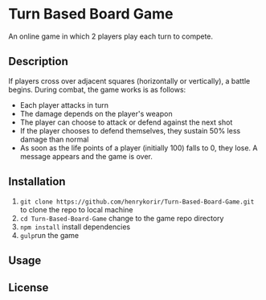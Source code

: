 # Turn Based Board Game
An online game in which 2 players play each turn to compete. 
## Description
If players cross over adjacent squares (horizontally or vertically), a battle begins.
During combat, the game works is as follows:
- Each player attacks in turn
- The damage depends on the player's weapon
- The player can choose to attack or defend against the next shot
- If the player chooses to defend themselves, they sustain 50% less damage than normal
- As soon as the life points of a player (initially 100) falls to 0, they lose. A message appears and the game is over.
## Installation
1. `git clone https://github.com/henrykorir/Turn-Based-Board-Game.git` to clone the repo to local machine
2. `cd Turn-Based-Board-Game` change to the game repo directory
3. `npm install` install dependencies
4. `gulp`run the game
## Usage
## License

